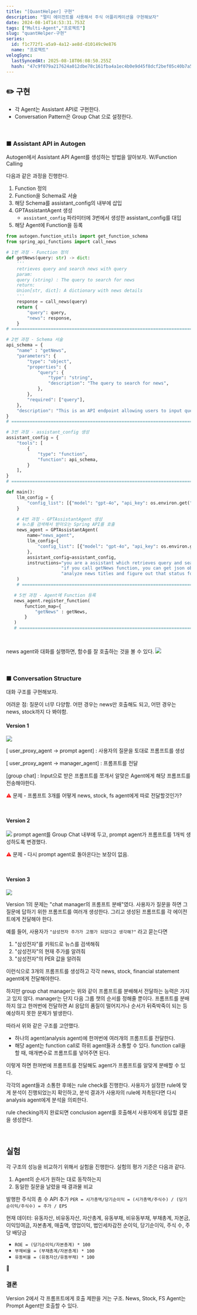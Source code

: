 ```yaml
---
title: "[QuantHelper] 구현"
description: "멀티 에이전트를 사용해서 주식 어플리케이션을 구현해보자"
date: 2024-08-14T14:53:31.753Z
tags: ["Multi-Agent","프로젝트"]
slug: "quantHelper-구현"
series:
  id: f1c772f1-a5a9-4a12-ae8d-d10149c9e876
  name: "프로젝트"
velogSync:
  lastSyncedAt: 2025-08-18T06:08:50.255Z
  hash: "47c9f079a217624a012dbe78c161fba4a1ec4b0e9d45f8dcf2bef05c40b7a518"
---
```


## ✏️ 구현
- 각 Agent는 Assistant API로 구현한다.
- Conversation Pattern은 Group Chat 으로 설정한다.

<br>

### ■ Assistant API in Autogen
Autogen에서 Assistant API Agent를 생성하는 방법을 알아보자.
W/Function Calling

다음과 같은 과정을 진행한다.

1. Function 정의
2. Function을 Schema로 서술
3. 해당 Schema를 assistant_config의 내부에 삽입
4. GPTAssistantAgent 생성
   - ```assistant_config``` 파라미터에 3번에서 생성한 assistant_config를 대입
5. 해당 Agent에 Function을 등록

```python
from autogen.function_utils import get_function_schema
from spring_api_functions import call_news

# 1번 과정 - Function 정의
def getNews(query: str) -> dict:
    '''
    retrieves query and search news with query
    param:
    query (string) : The query to search for news
    return:
    Union[str, dict]: A dictionary with news details
    '''
    response = call_news(query)
    return {
        "query": query,
        "news": response,
    }
# ===========================================================================
```
```python
# 2번 과정 - Schema 서술
api_schema = {
    "name" : "getNews",
    "parameters": {
        "type": "object",
        "properties": {
            "query": {
                "type": "string",
                "description": "The query to search for news",
            },
        },
        "required": ["query"],
    },
    "description": "This is an API endpoint allowing users to input query and search news",
}
# ===========================================================================
```
```python
# 3번 과정 - assistant_config 생성
assistant_config = {
    "tools": [
        {
            "type": "function",
            "function": api_schema,
        }
    ],
}
# ===========================================================================
```
```python
def main():
    llm_config = {
        "config_list": [{"model": "gpt-4o", "api_key": os.environ.get("OPENAI_API_KEY")}]
    }

    # 4번 과정 - GPTAssistantAgent 생성
    # 뉴스를 검색해서 받아오는 Spring API를 호출
    news_agent = GPTAssistantAgent(
        name="news_agent",
        llm_config={
            "config_list": [{"model": "gpt-4o", "api_key": os.environ.get("OPENAI_API_KEY")}],
        },
        assistant_config=assistant_config,
        instructions="you are a assistant which retrieves query and search news with query. Use function to retrieve news information." +
                     "if you call getNews function, you can get json object which includes the result of searching." +
                     "analyze news titles and figure out that status for stock is positive or negative"
    )
	# ===========================================================================
 ```
 ```python
    # 5번 과정 - Agent에 Function 등록
    news_agent.register_function(
        function_map={
            "getNews" : getNews,
        }
    )
	# ===========================================================================
```

<br>

news agent와 대화를 실행하면, 함수를 잘 호출하는 것을 볼 수 있다.
![](https://velog.velcdn.com/images/jaewon-ju/post/7fd62fe0-706b-42c6-aa12-de87acca725f/image.png)

<br>

### ■ Conversation Structure
대화 구조를 구현해보자.

어려운 점: 질문이 너무 다양함.
어떤 경우는 news만 호출해도 되고, 어떤 경우는 news, stock까지 다 봐야함. 

#### Version 1
![](https://velog.velcdn.com/images/jaewon-ju/post/2003be22-526a-44fe-a1a8-d4896e06cd10/image.png)

[ user_proxy_agent ->  prompt agent]
: 사용자의 질문을 토대로 프롬프트를 생성

[ user_proxy_agent -> manager_agent]
: 프롬프트를 전달

[group chat]
: Input으로 받은 프롬프트를 쪼개서 알맞은 Agent에게 해당 프롬프트를 전송해야한다.

<span style = "color:red">⚠️</span> 문제 - 프롬프트 3개를 어떻게 news, stock, fs agent에게 따로 전달할것인가?


<br>

#### Version 2
![](https://velog.velcdn.com/images/jaewon-ju/post/10c3fb87-723c-4d13-a3b8-192f60c13a67/image.png)
prompt agent를 Group Chat 내부에 두고, prompt agent가 프롬프트를 1개씩 생성하도록 변경했다.

<span style = "color:red">⚠️</span> 문제 - 다시 prompt agent로 돌아온다는 보장이 없음.

<br>

#### Version 3
![](https://velog.velcdn.com/images/jaewon-ju/post/f6b39c2c-867e-474b-882d-c118311d1e3d/image.png)

Version 1의 문제는 "chat manager의 프롬프트 분배"였다.
사용자가 질문을 하면 그 질문에 답하기 위한 프롬프트를 여러개 생성한다.
그리고 생성된 프롬프트를 각 에이전트에게 전달해야 한다.

예를 들어, 사용자가 ```"삼성전자 주가가 고평가 되었다고 생각해?"``` 라고 묻는다면 

1. "삼성전자"를 키워드로 뉴스를 검색해줘
2. "삼성전자"의 현재 주가를 알려줘
3. "삼성전자"의 PER 값을 알려줘

이런식으로 3개의 프롬프트를 생성하고 각각 news, stock, financial statement agent에게 전달해야한다.

하지만 group chat manager는 위와 같이 프롬프트를 분배해서 전달하는 능력은 가지고 있지 않다. manager는 단지 다음 그룹 챗의 순서를 정해줄 뿐이다. 프롬프트를 분배하지 않고 한꺼번에 전달하면 AI 응답의 품질이 떨어지거나 순서가 뒤죽박죽이 되는 등 예상하지 못한 문제가 발생한다.

따라서 위와 같은 구조를 고안했다.

- 하나의 agent(analysis agent)에 한꺼번에 여러개의 프롬프트를 전달한다.
- 해당 agent는 function call로 하위 agent들과 소통할 수 있다.
function call을 할 때, 매개변수로 프롬프트를 넣어주면 된다.

이렇게 하면 한꺼번에 프롬프트를 전달해도 agent가 프롬프트를 알맞게 분배할 수 있다.

각각의 agent들과 소통한 후에는 rule check를 진행한다.
사용자가 설정한 rule에 맞게 분석이 진행되었는지 확인하고, 분석 결과가 사용자의 rule에 저촉된다면 다시 analysis agent에게 분석을 의뢰한다.

rule checking까지 완료되면 conclusion agent를 호출해서 사용자에게 응답할 결론을 생성한다.

<br>

## 실험
각 구조의 성능을 비교하기 위해서 실험을 진행한다.
실험의 평가 기준은 다음과 같다.

1. Agent의 순서가 원하는 대로 동작하는지
2. 동일한 질문을 날렸을 때 결과물 비교

발행한 주식의 총 수 API 추가
```PER = 시가총액/당기순이익 = (시가총액/주식수) / (당기순이익/주식수) = 주가 / EPS```

현재 데이터: 유동자산, 비유동자산, 자산총계, 유동부채, 비유동부채, 부채총계, 자본금, 이익잉여금, 자본총계, 매출액, 영업이익, 법인세차감전 순이익, 당기순이익, 주식 수, 주당 배당금

- ```ROE = (당기순이익/자본총계) * 100```
- ```부채비율 = (부채총계/자본총계) * 100```
- ```유동비율 = (유동자산/유동부채) * 100```


<br>

### 결론
Version 2에서 각 프롬프트에게 호출 제한을 거는 구조.
News, Stock, FS Agent는 Prompt Agent만 호출할 수 있다.
